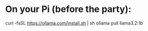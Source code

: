   # On your Pi (before the party):
  curl -fsSL https://ollama.com/install.sh | sh
  ollama pull llama3.2:1b